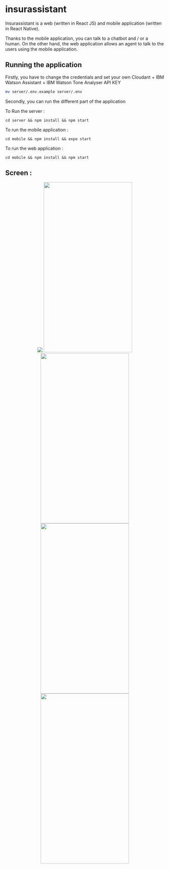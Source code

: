 # insurassistant

Insurassistant is a web (written in React JS) and mobile application (written in React Native).

Thanks to the mobile application, you can talk to a chatbot and / or a human. On the other hand, the web application allows an agent to talk to the users using the mobile application.

## Running the application

Firstly, you have to change the credentials  and set your own Cloudant + IBM Watson Assistant + IBM Watson Tone Analyser API KEY

```bash
mv server/.env.example server/.env
```

Secondly, you can run the different part of the application

To Run the server  :
```
cd server && npm install && npm start
```

To run the mobile application :
```
cd mobile && npm install && expo start
```

To run the web application :
```
cd mobile && npm install && npm start
```

## Screen  :

<div align="center">
  <img src="https://github.com/maxgfr/insurassistant/blob/master/.github/web/screen1.png"/>
  <img src="https://github.com/maxgfr/insurassistant/blob/master/.github/mobile/screen1.jpg" height="540" width="280"/>
  <img src="https://github.com/maxgfr/insurassistant/blob/master/.github/mobile/screen2.jpg" height="540" width="280"/>
  <img src="https://github.com/maxgfr/insurassistant/blob/master/.github/mobile/screen3.jpg" height="540" width="280"/>
  <img src="https://github.com/maxgfr/insurassistant/blob/master/.github/mobile/screen4.jpg" height="540" width="280"/>
</div>
